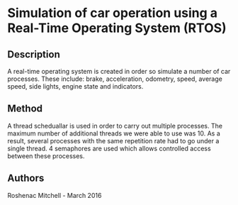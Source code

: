 # Simulation of car operation using a Real-Time Operating System (RTOS)

## Description
  A real-time operating system is created in order so simulate a number of car processes. These include: brake, acceleration, odometry, speed, average speed, side lights, engine state and indicators.

## Method
A thread scheduallar is used in order to carry out multiple processes. The maximum number of additional threads we were able to use was 10. As a result, several processes with the same repetition rate had to go under a single thread. 4 semaphores are used which allows controlled access between these processes.

## Authors
  Roshenac Mitchell - March 2016
